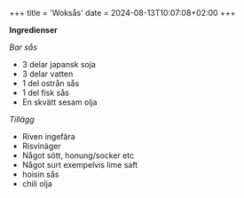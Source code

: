 +++
title = 'Woksås'
date = 2024-08-13T10:07:08+02:00
+++


**Ingredienser**

*Bar sås* 

- 3 delar japansk soja
- 3 delar vatten
- 1 del ostrån sås
- 1 del fisk sås
- En skvätt sesam olja

*Tillägg*

- Riven ingefära
- Risvinäger 
- Något sött, honung/socker etc
- Något surt exempelvis lime saft
- hoisin sås
- chili olja
